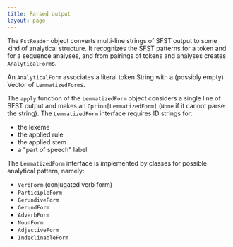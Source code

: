 ```yaml
---
title: Parsed output
layout: page
---
```



The `FstReader` object converts multi-line strings of SFST output to some kind of analytical structure.  It recognizes the SFST patterns for a token and for a sequence analyses, and from pairings of tokens and analyses creates `AnalyticalForm`s.

An `AnalyticalForm` associates a literal token String with a (possibly empty) Vector of `LemmatizedForm`s.

The `apply` function of the `LemmatizedForm` object considers a single line of SFST output and makes an `Option[LemmatizedForm]` (`None` if it cannot parse the string).  The `LemmatizedForm` interface requires ID strings for:

- the lexeme
- the applied rule
- the applied stem
- a "part of speech" label

The `LemmatizedForm` interface is implemented by classes for possible analytical pattern, namely:

- `VerbForm` (conjugated verb form)
- `ParticipleForm`
- `GerundiveForm`
- `GerundForm`
- `AdverbForm`
- `NounForm`
- `AdjectiveForm`
- `IndeclinableForm`
